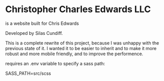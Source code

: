 # Christopher Charles Edwards LLC

is a website built for Chris Edwards

Developed by Silas Cundiff.

This is a complete rewrite of this project, because I was unhappy with the previous state of it. I wanted it to be easier to inherit and to make it more robust and more mobile friendly, and to improve the performence.

requires an .env variable to specify a sass path:

SASS_PATH=src/scss
